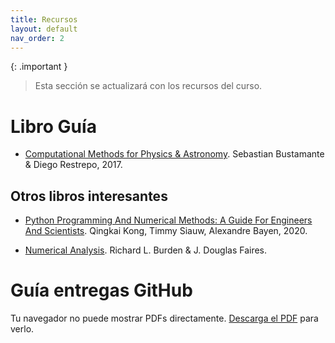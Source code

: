 ```yaml
---
title: Recursos
layout: default
nav_order: 2
---
```




{: .important }
> Esta sección se actualizará con los recursos del curso.

# Libro Guía

* [Computational Methods for Physics & Astronomy](https://restrepo.github.io/ComputationalMethods/). Sebastian Bustamante & Diego Restrepo, 2017.

## Otros libros interesantes

* [Python Programming And Numerical Methods: A Guide For Engineers And Scientists](https://pythonnumericalmethods.studentorg.berkeley.edu/notebooks/Index.html). Qingkai Kong, Timmy Siauw, Alexandre Bayen, 2020.

* [Numerical Analysis](https://faculty.ksu.edu.sa/sites/default/files/numerical_analysis_9th.pdf). Richard L. Burden & J. Douglas Faires.


# Guía entregas GitHub

<object data="../docs/Guia_Github.pdf" type="application/pdf" width="100%" height="600px">
    <p>Tu navegador no puede mostrar PDFs directamente. 
    <a href="../docs/Guia_Github.pdf">Descarga el PDF</a> para verlo.</p>
</object>

